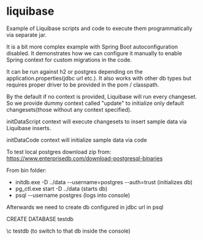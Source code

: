 # liquibase

Example of Liquibase scripts and code to execute them programmatically via separate jar.

It is a bit more complex example with Spring Boot autoconfiguration disabled. It demonstrates how we can configure
it manually to enable Spring context for custom migrations in the code.

It can be run against h2 or postgres depending on the application.properties(jdbc url etc.).
It also works with other db types but requires proper driver to be provided in the pom / classpath.

By the default if no context is provided, Liquibase will run every changeset.
So we provide dummy context called "update" to initialize only default changesets(those without any context specified).

initDataScript context will execute changesets to insert sample data via Liquibase inserts.

initDataCode context will initialize sample data via code

To test local postgres download zip from:
https://www.enterprisedb.com/download-postgresql-binaries

From bin folder:

- initdb.exe -D ../data --username=postgres --auth=trust (initializes db)
- pg_ctl.exe start -D ../data (starts db)
- psql --username postgres (logs into console)

Afterwards we need to create db configured in jdbc url in psql

CREATE DATABASE testdb

\c testdb (to switch to that db inside the console)
